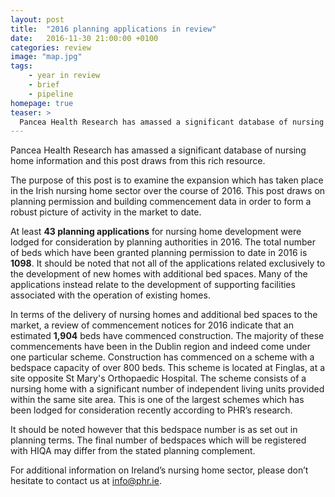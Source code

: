 ```yaml
---
layout: post
title:  "2016 planning applications in review"
date:   2016-11-30 21:00:00 +0100
categories: review
image: "map.jpg"
tags: 
    - year in review
    - brief
    - pipeline
homepage: true
teaser: >
  Pancea Health Research has amassed a significant database of nursing home information and this post draws from this rich resource. With at least 43 nursing home applications with 1098 beds applied for in 2016.
---
```


Pancea Health Research has amassed a significant database of nursing home information and this post draws from this rich resource. 

The purpose of this post is to examine the expansion which has taken place in the Irish nursing home sector over the course of 2016. This post draws on planning permission and building commencement data in order to form a robust picture of activity in the market to date.

At least **43 planning applications** for nursing home development were lodged for consideration by planning authorities in 2016. The total number of beds which have been granted planning permission to date in 2016 is **1098**. It should be noted that not all of the applications related exclusively to the development of new homes with additional bed spaces. Many of the applications instead relate to the development of supporting facilities associated with the operation of existing homes.

In terms of the delivery of nursing homes and additional bed spaces to the market, a review of commencement notices for 2016 indicate that an estimated **1,904** beds have commenced construction. The majority of these commencements have been in the Dublin region and indeed come under one particular scheme. Construction has commenced on a scheme with a bedspace capacity of over 800 beds. This scheme is located at Finglas, at a site opposite St Mary's Orthopaedic Hospital. The scheme consists of a nursing home with a significant number of independent living units provided within the same site area. This is one of the largest schemes which has been lodged for consideration recently according to PHR’s research.

It should be noted however that this bedspace number is as set out in planning terms. The final number of bedspaces which will be registered with HIQA may differ from the stated planning complement.

For additional information on Ireland’s nursing home sector, please don’t hesitate to contact us at [info@phr.ie](mailto:info@phr.ie). 
